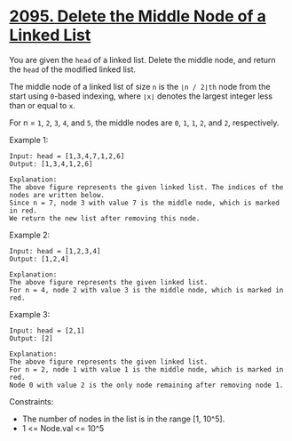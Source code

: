# [2095. Delete the Middle Node of a Linked List](https://leetcode.com/problems/delete-the-middle-node-of-a-linked-list/description/)

You are given the `head` of a linked list. Delete the middle node, and return the `head` of the modified linked list.

The middle node of a linked list of size `n` is the `⌊n / 2⌋th` node from the start using `0`-based indexing, where `⌊x⌋` denotes the largest integer less than or equal to `x`.

For n = `1`, `2`, `3`, `4`, and `5`, the middle nodes are `0`, `1`, `1`, `2`, and `2`, respectively.
 

Example 1:

    Input: head = [1,3,4,7,1,2,6]
    Output: [1,3,4,1,2,6]

    Explanation:
    The above figure represents the given linked list. The indices of the nodes are written below.
    Since n = 7, node 3 with value 7 is the middle node, which is marked in red.
    We return the new list after removing this node. 

Example 2:

    Input: head = [1,2,3,4]
    Output: [1,2,4]

    Explanation:
    The above figure represents the given linked list.
    For n = 4, node 2 with value 3 is the middle node, which is marked in red.

Example 3:


    Input: head = [2,1]
    Output: [2]

    Explanation:
    The above figure represents the given linked list.
    For n = 2, node 1 with value 1 is the middle node, which is marked in red.
    Node 0 with value 2 is the only node remaining after removing node 1.
 

Constraints:

* The number of nodes in the list is in the range [1, 10^5].
* 1 <= Node.val <= 10^5